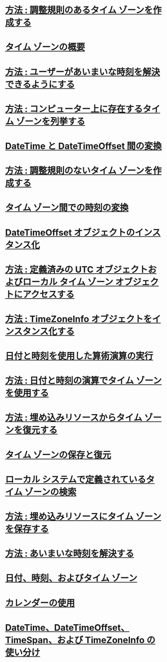 # [方法 : 調整規則のあるタイム ゾーンを作成する](create-time-zones-with-adjustment-rules.md)
# [タイム ゾーンの概要](time-zone-overview.md)
# [方法 : ユーザーがあいまいな時刻を解決できるようにする](let-users-resolve-ambiguous-times.md)
# [方法 : コンピューター上に存在するタイム ゾーンを列挙する](enumerate-time-zones.md)
# [DateTime と DateTimeOffset 間の変換](converting-between-datetime-and-offset.md)
# [方法 : 調整規則のないタイム ゾーンを作成する](create-time-zones-without-adjustment-rules.md)
# [タイム ゾーン間での時刻の変換](converting-between-time-zones.md)
# [DateTimeOffset オブジェクトのインスタンス化](instantiating-a-datetimeoffset-object.md)
# [方法 : 定義済みの UTC オブジェクトおよびローカル タイム ゾーン オブジェクトにアクセスする](access-utc-and-local.md)
# [方法 : TimeZoneInfo オブジェクトをインスタンス化する](instantiate-time-zone-info.md)
# [日付と時刻を使用した算術演算の実行](performing-arithmetic-operations.md)
# [方法 : 日付と時刻の演算でタイム ゾーンを使用する](use-time-zones-in-arithmetic.md)
# [方法 : 埋め込みリソースからタイム ゾーンを復元する](restore-time-zones-from-an-embedded-resource.md)
# [タイム ゾーンの保存と復元](saving-and-restoring-time-zones.md)
# [ローカル システムで定義されているタイム ゾーンの検索](finding-the-time-zones-on-local-system.md)
# [方法 : 埋め込みリソースにタイム ゾーンを保存する](save-time-zones-to-an-embedded-resource.md)
# [方法 : あいまいな時刻を解決する](resolve-ambiguous-times.md)
# [日付、時刻、およびタイム ゾーン](index.md)
# [カレンダーの使用](working-with-calendars.md)
# [DateTime、DateTimeOffset、TimeSpan、および TimeZoneInfo の使い分け](choosing-between-datetime.md)
